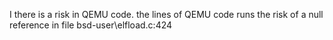 I there is a risk in QEMU code. the lines of QEMU code runs the risk of a null reference in file  bsd-user\elfload.c:424
